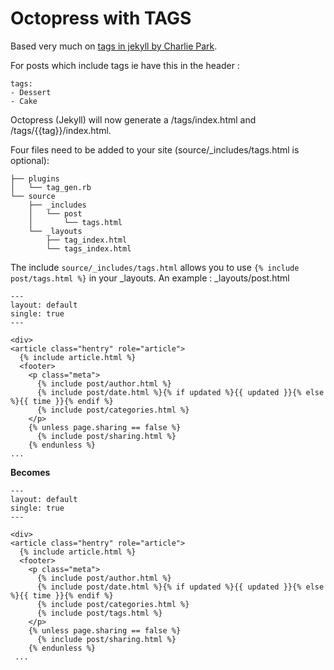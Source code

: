 Octopress with TAGS
==

Based very much on [tags in jekyll by Charlie Park](http://charliepark.org/tags-in-jekyll/). 

For posts which include tags ie have this in the header :

    tags: 
    - Dessert
    - Cake

Octopress (Jekyll) will now generate a /tags/index.html and /tags/{{tag}}/index.html.

Four files need to be added to your site (source/_includes/tags.html is optional):

    ├── plugins
    │   └── tag_gen.rb
    └── source
        ├── _includes
        │   └── post
        │       └── tags.html
        └── _layouts
            ├── tag_index.html
            └── tags_index.html

The include `source/_includes/tags.html` allows you to use `{% include post/tags.html %}` in your _layouts. An example :
_layouts/post.html

    ---
    layout: default
    single: true
    ---

    <div>
    <article class="hentry" role="article">
      {% include article.html %}
      <footer>
        <p class="meta">
          {% include post/author.html %}
          {% include post/date.html %}{% if updated %}{{ updated }}{% else %}{{ time }}{% endif %}
          {% include post/categories.html %}
        </p>
        {% unless page.sharing == false %}
          {% include post/sharing.html %}
        {% endunless %}
    ...

**Becomes**

    ---
    layout: default
    single: true
    ---

    <div>
    <article class="hentry" role="article">
      {% include article.html %}
      <footer>
        <p class="meta">
          {% include post/author.html %}
          {% include post/date.html %}{% if updated %}{{ updated }}{% else %}{{ time }}{% endif %}
          {% include post/categories.html %}
          {% include post/tags.html %}
        </p>
        {% unless page.sharing == false %}
          {% include post/sharing.html %}
        {% endunless %}
     ...

